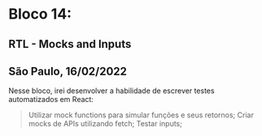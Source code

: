 # Bloco 14:

## RTL - Mocks and Inputs

## São Paulo, 16/02/2022

Nesse bloco, irei desenvolver a habilidade de escrever testes automatizados em React:

> Utilizar mock functions para simular funções e seus retornos;
> Criar mocks de APIs utilizando fetch;
> Testar inputs;
